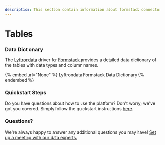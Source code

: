 ```yaml
---
description: This section contain information about formstack connector tables information
---
```


# Tables

### Data Dictionary

The [Lyftrondata](https://www.lyftrondata.com/) driver for [Formstack](None/)[ ](https://www.lyftrondata.com/integration/formstack/)provides a detailed data dictionary of the tables with data types and column names.

{% embed url="None" %}
Lyftrondata Formstack Data Dictionary
{% endembed %}

### Quickstart Steps

Do you have questions about how to use the platform? Don't worry; we've got you covered. Simply follow the quickstart instructions [here](../README.md).

### Questions? <a href="#questions" id="questions"></a>

We're always happy to answer any additional questions you may have! [Set up a meeting with our data experts.](https://www.lyftrondata.com/book-a-meeting/)

